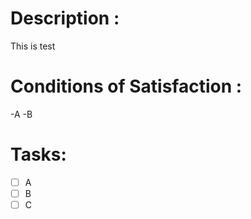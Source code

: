# Description :
This is test

# Conditions of Satisfaction :
-A
-B

# Tasks:
  - [ ] A
  - [ ] B
  - [ ] C
